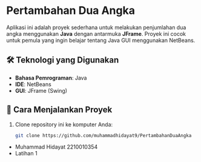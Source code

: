 # Pertambahan Dua Angka

Aplikasi ini adalah proyek sederhana untuk melakukan penjumlahan dua angka menggunakan **Java** dengan antarmuka **JFrame**. Proyek ini cocok untuk pemula yang ingin belajar tentang Java GUI menggunakan NetBeans.

## 🛠️ Teknologi yang Digunakan

- **Bahasa Pemrograman**: Java
- **IDE**: NetBeans
- **GUI**: JFrame (Swing)

## 🚀 Cara Menjalankan Proyek

1. Clone repository ini ke komputer Anda:

   ```bash
   git clone https://github.com/muhammadhidayat9/PertambahanDuaAngka
   
- Muhammad Hidayat 2210010354
- Latihan 1
